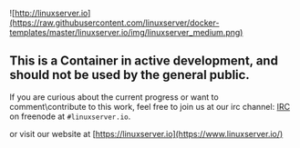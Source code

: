 ![http://linuxserver.io](https://raw.githubusercontent.com/linuxserver/docker-templates/master/linuxserver.io/img/linuxserver_medium.png)

## This is a Container in active development, and should not be used by the general public.
If you are curious about the current progress or want to comment\contribute to this work, feel free to join us at our irc channel:
[IRC](https://www.linuxserver.io/irc/) on freenode at `#linuxserver.io`.

or visit our website at [https://linuxserver.io](https://www.linuxserver.io/)

